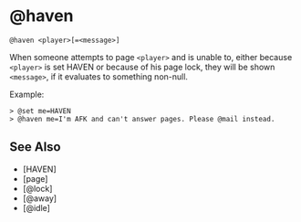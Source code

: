 # @haven
`@haven <player>[=<message>]`

When someone attempts to page `<player>` and is unable to, either because `<player>` is set HAVEN or because of his page lock, they will be shown `<message>`, if it evaluates to something non-null.

Example:
```
> @set me=HAVEN
> @haven me=I'm AFK and can't answer pages. Please @mail instead.
```


## See Also
- [HAVEN]
- [page]
- [@lock]
- [@away]
- [@idle]

